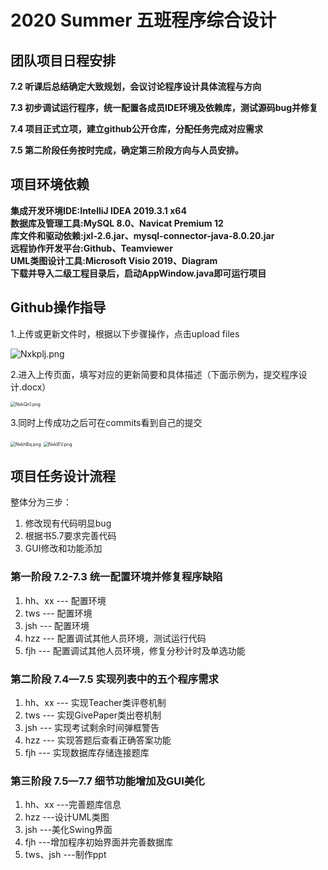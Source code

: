 # 2020 Summer 五班程序综合设计
## 团队项目日程安排
**7.2     听课后总结确定大致规划，会议讨论程序设计具体流程与方向**  

**7.3     初步调试运行程序，统一配置各成员IDE环境及依赖库，测试源码bug并修复**  

**7.4	 项目正式立项，建立github公开仓库，分配任务完成对应需求**  

**7.5     第二阶段任务按时完成，确定第三阶段方向与人员安排。**

## 项目环境依赖

**集成开发环境IDE:IntelliJ IDEA 2019.3.1 x64**   
**数据库及管理工具:MySQL 8.0、Navicat Premium 12**  
**库文件和驱动依赖:jxl-2.6.jar、mysql-connector-java-8.0.20.jar**  
**远程协作开发平台:Github、Teamviewer**  
**UML类图设计工具:Microsoft Visio 2019、Diagram**  
**下载并导入二级工程目录后，启动AppWindow.java即可运行项目**

## Github操作指导  

1.上传或更新文件时，根据以下步骤操作，点击upload files

![Nxkplj.png](https://s1.ax1x.com/2020/07/04/Nxkplj.png)

2.进入上传页面，填写对应的更新简要和具体描述（下面示例为，提交程序设计.docx）

<img src="https://s1.ax1x.com/2020/07/04/NxkQn1.png" alt="NxkQn1.png" style="zoom:50%;" />

3.同时上传成功之后可在commits看到自己的提交

<img src="https://s1.ax1x.com/2020/07/04/NxkhBq.png" alt="NxkhBq.png" style="zoom:50%;" />

<img src="https://s1.ax1x.com/2020/07/04/NxkIEV.png" alt="NxkIEV.png" style="zoom:50%;" />

##  项目任务设计流程  

整体分为三步：
1. 修改现有代码明显bug
2. 根据书5.7要求完善代码
3. GUI修改和功能添加  
### 第一阶段 7.2-7.3 统一配置环境并修复程序缺陷
1. hh、xx    --- 配置环境
2. tws       --- 配置环境
3. jsh       --- 配置环境
4. hzz       --- 配置调试其他人员环境，测试运行代码
5. fjh       --- 配置调试其他人员环境，修复分秒计时及单选功能
### 第二阶段 7.4—7.5 实现列表中的五个程序需求
1. hh、xx    --- 实现Teacher类评卷机制
2. tws       --- 实现GivePaper类出卷机制
3. jsh       --- 实现考试剩余时间弹框警告
4. hzz       --- 实现答题后查看正确答案功能
5. fjh       --- 实现数据库存储连接题库
### 第三阶段 7.5—7.7 细节功能增加及GUI美化
1. hh、xx    ---完善题库信息
2. hzz       ---设计UML类图
3. jsh       ---美化Swing界面
4. fjh       ---增加程序初始界面并完善数据库
5. tws、jsh  ---制作ppt
